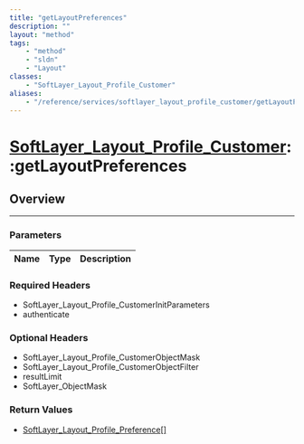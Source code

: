 ```yaml
---
title: "getLayoutPreferences"
description: ""
layout: "method"
tags:
    - "method"
    - "sldn"
    - "Layout"
classes:
    - "SoftLayer_Layout_Profile_Customer"
aliases:
    - "/reference/services/softlayer_layout_profile_customer/getLayoutPreferences"
---
```

# [SoftLayer_Layout_Profile_Customer](/reference/services/SoftLayer_Layout_Profile_Customer)::getLayoutPreferences





## Overview 


-----

### Parameters 
|Name | Type | Description |
| --- | --- | --- |


### Required Headers
* SoftLayer_Layout_Profile_CustomerInitParameters
* authenticate


### Optional Headers
* SoftLayer_Layout_Profile_CustomerObjectMask
* SoftLayer_Layout_Profile_CustomerObjectFilter
* resultLimit
* SoftLayer_ObjectMask

### Return Values
* <a href='/reference/datatypes/SoftLayer_Layout_Profile_Preference'>SoftLayer_Layout_Profile_Preference[] </a>




